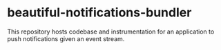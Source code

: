 # beautiful-notifications-bundler

This repository hosts codebase and instrumentation for an application to push notifications given an event stream.
